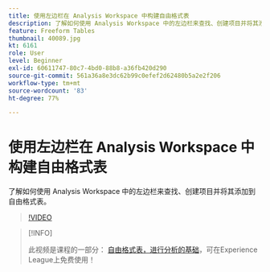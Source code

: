 ```yaml
---
title: 使用左边栏在 Analysis Workspace 中构建自由格式表
description: 了解如何使用 Analysis Workspace 中的左边栏来查找、创建项目并将其添加到自由格式表。
feature: Freeform Tables
thumbnail: 40089.jpg
kt: 6161
role: User
level: Beginner
exl-id: 60611747-80c7-4bd0-88b8-a36fb420d290
source-git-commit: 561a36a8e3dc62b99c0efef2d62480b5a2e2f206
workflow-type: tm+mt
source-wordcount: '83'
ht-degree: 77%

---
```


# 使用左边栏在 Analysis Workspace 中构建自由格式表

了解如何使用 Analysis Workspace 中的左边栏来查找、创建项目并将其添加到自由格式表。

>[!VIDEO](https://video.tv.adobe.com/v/40089/?quality=12&learn=on)

>[!INFO]
>
> 此视频是课程的一部分： [自由格式表，进行分析的基础](https://experienceleague.adobe.com/?recommended=Analytics-U-1-2020.3)，可在Experience League上免费使用！
